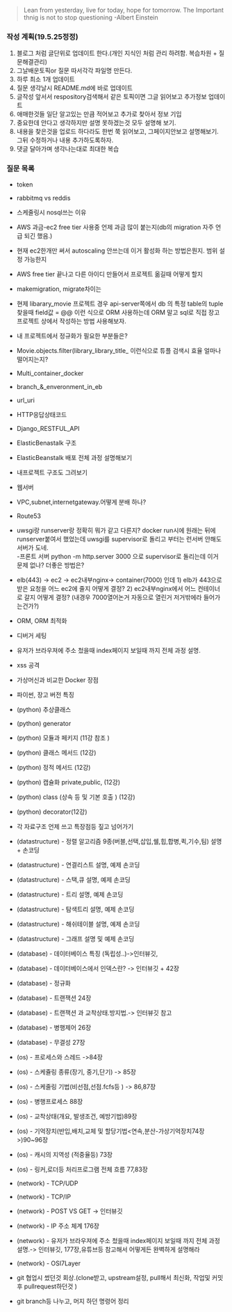 > Lean from yesterday, live for today, hope for tomorrow. The Important thnig is not to stop questioning                                                                                                                -Albert Einstein

### 작성 계획(19.5.25정정)

1. 블로그 처럼 글단위로 업데이트 한다.(개인 지식인 처럼 관리 하려함. 복습차원 + 질문해결관리)    
2. 그날배운토픽or 질문 따서각각  파일명 만든다.      
3. 하루 최소 1개 업데이트 
4. 질문 생각날시 README.md에 바로 업데이트  
5. 글작성 앞서서 respository검색해서 같은 토픽이면 그글 읽어보고 추가정보 업데이트 
6. 애매한것들 일단 알고있는 만큼 적어보고 추가로 찾아서 정보 기입    
7. 중요한데 안다고 생각하지만 설명 못하겠는것 모두 설명해 보기.     
8. 내용을 찾은것을 업로드 하다라도 한번 쭉 읽어보고, 그페이지안보고 설명해보기. 그뒤 수정하거나 내용 추가하도록하자.    
9. 댓글 달아가며 생각나는대로 최대한 복습 
### 질문 목록  
- token       
- rabbitmq vs reddis    
- 스케줄링시 nosql쓰는 이유          
- AWS 과금-ec2 free tier 사용중 언제 과금 많이 붙는지(db의 migration 자주 언급 되긴 했음.)     
- 현재 ec2한개만 써서 autoscaling 안쓰는데 이거 활성화 하는 방법은뭔지. 범위 설정 가능한지  
- AWS free tier 끝나고 다른 아이디 만들어서 프로젝트 옮길때 어떻게 할지    
- makemigration, migrate차이는    
- 현제 libarary\_movie 프로젝트 경우 api-server쪽에서 db 의 특정 table의 tuple 찾을때 field값 = @@ 이런 식으로 ORM 사용하는데 ORM 말고 sql로 직접 장고 프로젝트 상에서 작성하는 방법 사용해보자.     
- 내 프로젝트에서 정규화가 필요한 부분들은?   
- Movie.objects.filter(library\_library\_title\_ 이런식으로 튜플 검색시 효율 얼마나 떨어지는지?     
- Multi\_container\_docker   
- branch\_&\_enveronment\_in\_eb   
- url\_uri   
- HTTP응답상태코드   
- Django\_RESTFUL\_API      
- ElasticBenastalk 구조    
- ElasticBeanstalk 배포 전체 과정 설명해보기    
- 내프로젝트 구조도 그려보기     
- 웹서버 
- VPC,subnet,internetgateway.어떻게 분배 하나?   
- Route53   
- uwsgi랑 runserver랑 정확히 뭐가 같고 다른지? docker run시에 원래는 뒤에 runserver붙여서 했었는데 uwsgi를 supervisor로 돌리고 부터는 런서버 안해도 서버가 도네.  
-프론트 서버 python -m http.server 3000 으로 supervisor로 돌리는데 이거 문제 없나? 더좋은 방법은?   
- elb(443) -> ec2 -> ec2내부nginx-> container(7000) 인데 1) elb가 443으로 받은 요청을 어느 ec2에 줄지 어떻게 결정? 2) ec2내부nginx에서 어느 컨테이너로 갈지 어떻게 결정? (내경우 7000열어논거 자동으로 열린거 저거밖에라 들어가는건가?)  
- ORM, ORM 최적화   
- 디버거 세팅    
- 유저가 브라우져에 주소 첬을때 index페이지 보일때 까지 전체 과정 설명.   
- xss 공격
- 가상머신과 비교한 Docker 장점 
- 파이썬, 장고 버전 특징 

- (python) 추상클래스     
- (python) generator      
- (python) 모듈과 페키지 (11강 참조 )      
- (python) 클래스 메서드 (12강)   
- (python) 정적 메서드 (12강)   
- (python) 캡슐화 private,public, (12강)     
- (python) class (상속 등 및 기본 호출 ) (12강)      
- (python) decorator(12강)     

- 각 자료구조 언제 쓰고 특장점등 짚고 넘어가기 
- (datastructure) - 정렬 알고리즘 9종(버블,선택,삽입,쉘,힙,합병,퀵,기수,팀) 설명 + 손코딩     
- (datastructure) - 연결리스트 설명, 예제 손코딩      
- (datastructure) - 스택,큐 설명, 예제 손코딩   
- (datastructure) - 트리 설명, 예제 손코딩   
- (datastructure) - 탐색트리 설명, 예제 손코딩  
- (datastructure) - 해쉬테이블 설명, 예제 손코딩    
- (datastructure) - 그래프 설명 및 예제 손코딩   

- (database) - 데이터베이스 특징  (독립성..)->인터뷰깃,     
- (database) - 데이터베이스에서 인덱스란? -> 인터뷰깃 + 42장    
- (database) - 정규화     
- (database) - 트랜잭션  24장 
- (database) - 트랜잭션 과 교착상태.방지법.-> 인터뷰깃 참고      
- (database) - 병행제어  26장    
- (database) - 무결성 27장       

- (os) - 프로세스와 스레드 ->84장      
- (os) - 스케쥴링 종류(장기, 중기,단기)  -> 85장  
- (os) - 스케줄링 기법(비선점,선점.fcfs등 ) -> 86,87장       
- (os) - 병행프로세스 88장     
- (os) - 교착상태(개요, 발생조건, 예방기법)89장   
- (os) - 기억장치(반입,배치,교체 및  할당기법<연속,분산-가상기억장치74장>)90~96장    
- (os) - 캐시의 지역성 (적중율등) 73장    
- (os) - 링커,로더등 처리프로그램 전체 흐름 77,83장     
  
- (network) - TCP/UDP
- (network) - TCP/IP 
- (network) - POST VS GET -> 인터뷰깃 
- (network) - IP 주소 체계 176장    
- (network) - 유저가 브라우져에 주소 첬을때 index페이지 보일때 까지 전체 과정 설명.-> 인터뷰깃, 177장,유튜브등 참고해서 어떻게든 완벽하게 설명해라 
- (network) - OSI7Layer   

- git 협업시 썼던것 회상.(clone받고, upstream설정, pull해서 최신화, 작업및 커밋후 pullrequest하던것 )   
- git branch등 나누고, 머지 하던 명령어 정리    

